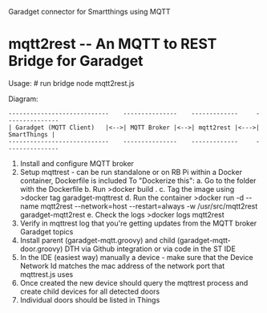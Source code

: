 Garadget connector for Smartthings using MQTT

# mqtt2rest -- An MQTT to REST Bridge for Garadget


Usage:
    # run bridge
    node mqtt2rest.js

Diagram:

    ----------------------------    ---------------    -------------     ---------------
    | Garadget (MQTT Client)   |<-->| MQTT Broker |<-->| mqtt2rest |<--->| SmartThings |
    ----------------------------    ---------------    -------------     ---------------


1. Install and configure MQTT broker
2. Setup mqttrest - can be run standalone or on RB Pi within a Docker container, Dockerfile is included
    To "Dockerize this":
    a. Go to the folder with the Dockerfile
    b. Run >docker build .
    c. Tag the image using >docker tag <id of built image> garadget-mqttrest
    d. Run the container  >docker run -d --name mqtt2rest --network=host --restart=always -w /usr/src/mqtt2rest garadget-mqtt2rest
    e. Check the logs >docker logs mqtt2rest
3. Verify in mqttrest log that you're getting updates from the MQTT broker Garadget topics
4. Install parent (garadget-mqtt.groovy) and child (garadget-mqtt-door.groovy) DTH via Github integration or via code in the ST IDE
4. In the IDE (easiest way) manually a device - make sure that the Device Network Id matches the mac address of the network port
that mqttrest.js uses
5. Once created the new device should query the mqttrest process and create child devices for all detected doors
6. Individual doors should be listed in Things

